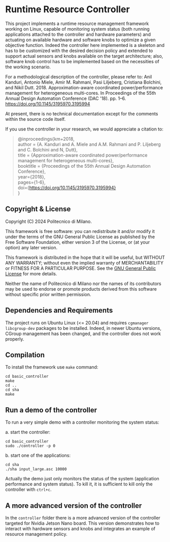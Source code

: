 # Runtime Resource Controller
This project implements a runtime resource management framework working on Linux, capable of monitoring system status (both running applications attached to the controller and hardware parameters) and actuating on available hardware and software knobs to optimize a given objective function. Indeed the controller here implemented is a skeleton and has to be customized with the desired decision policy and extended to support actual sensors and knobs available on the target architecture; also, software knob control has to be implemented based on the necessities of the working scenario.

For a methodological description of the controller, please refer to:
Anil Kanduri, Antonio Miele, Amir M. Rahmani, Pasi Liljeberg, Cristiana Bolchini, and Nikil Dutt. 2018. Approximation-aware coordinated power/performance management for heterogeneous multi-cores. In Proceedings of the 55th Annual Design Automation Conference (DAC '18). pp. 1–6. https://doi.org/10.1145/3195970.3195994

At present, there is no technical documentation except for the comments within the source code itself.

If you use the controller in your research, we would appreciate a citation to:

>@inproceedings{km+2018,<br>
>  author = {A. Kanduri and A. Miele and A.M. Rahmani and P. Liljeberg and C. Bolchini and N, Dutt},<br>
>  title = {Approximation-aware coordinated power/performance management for heterogeneous multi-cores},<br>
>  booktitle = {Proceedings of the 55th Annual Design Automation Conference},<br>
>  year={2018},<br>
>  pages={1-6},<br>
>  doi={https://doi.org/10.1145/3195970.3195994}<br>
>}


## Copyright & License

Copyright (C) 2024 Politecnico di Milano.

This framework is free software: you can redistribute it and/or modify it under the terms of the GNU General Public License as published by the Free Software Foundation, either version 3 of the License, or (at your option) any later version.

This framework is distributed in the hope that it will be useful, but WITHOUT ANY WARRANTY; without even the implied warranty of MERCHANTABILITY or FITNESS FOR A PARTICULAR PURPOSE. See the [GNU General Public License](https://www.gnu.org/licenses/) for more details.

Neither the name of Politecnico di Milano nor the names of its contributors may be used to endorse or promote products derived from this software without specific prior written permission.

## Dependencies and Requirements 
The project runs on Ubuntu Linux (<= 20.04) and requires ``cgmanager libcgroup-dev`` packages to be installed. Indeed, in newer Ubuntu versions, CGroup management has been changed, and the controller does not work properly.

## Compilation 

To install the framework use ``make`` command:
```
cd basic_controller
make
cd ..
cd sha
make
```

## Run a demo of the controller

To run a very simple demo with a controller monitoring the system status:

a. start the controller:
```
cd basic_controller
sudo ./controller -p 0
```

b. start one of the applications:
```
cd sha
./sha input_large.asc 10000
```

Actually the demo just only monitors the status of the system (application performance and system status). To kill it, it is sufficient to kill only the controller with ``ctrl+c``. 


## A more advanced version of the controller

In the ``controller`` folder there is a more advanced version of the controller targeted for Nvidia Jetson Nano board. This version demonstrates how to interact with hardware sensors and knobs and integrates an example of resource management policy.


